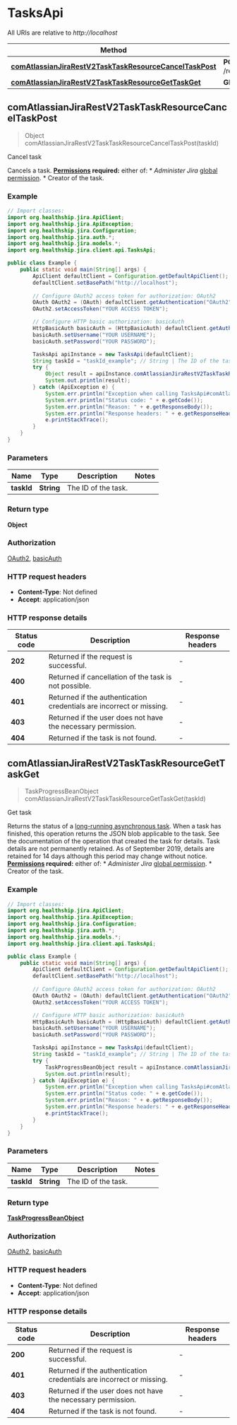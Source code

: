 # TasksApi

All URIs are relative to *http://localhost*

Method | HTTP request | Description
------------- | ------------- | -------------
[**comAtlassianJiraRestV2TaskTaskResourceCancelTaskPost**](TasksApi.md#comAtlassianJiraRestV2TaskTaskResourceCancelTaskPost) | **POST** /rest/api/3/task/{taskId}/cancel | Cancel task
[**comAtlassianJiraRestV2TaskTaskResourceGetTaskGet**](TasksApi.md#comAtlassianJiraRestV2TaskTaskResourceGetTaskGet) | **GET** /rest/api/3/task/{taskId} | Get task



## comAtlassianJiraRestV2TaskTaskResourceCancelTaskPost

> Object comAtlassianJiraRestV2TaskTaskResourceCancelTaskPost(taskId)

Cancel task

Cancels a task.  **[Permissions](#permissions) required:** either of:   *  *Administer Jira* [global permission](https://confluence.atlassian.com/x/x4dKLg).  *  Creator of the task.

### Example

```java
// Import classes:
import org.healthship.jira.ApiClient;
import org.healthship.jira.ApiException;
import org.healthship.jira.Configuration;
import org.healthship.jira.auth.*;
import org.healthship.jira.models.*;
import org.healthship.jira.client.api.TasksApi;

public class Example {
    public static void main(String[] args) {
        ApiClient defaultClient = Configuration.getDefaultApiClient();
        defaultClient.setBasePath("http://localhost");
        
        // Configure OAuth2 access token for authorization: OAuth2
        OAuth OAuth2 = (OAuth) defaultClient.getAuthentication("OAuth2");
        OAuth2.setAccessToken("YOUR ACCESS TOKEN");

        // Configure HTTP basic authorization: basicAuth
        HttpBasicAuth basicAuth = (HttpBasicAuth) defaultClient.getAuthentication("basicAuth");
        basicAuth.setUsername("YOUR USERNAME");
        basicAuth.setPassword("YOUR PASSWORD");

        TasksApi apiInstance = new TasksApi(defaultClient);
        String taskId = "taskId_example"; // String | The ID of the task.
        try {
            Object result = apiInstance.comAtlassianJiraRestV2TaskTaskResourceCancelTaskPost(taskId);
            System.out.println(result);
        } catch (ApiException e) {
            System.err.println("Exception when calling TasksApi#comAtlassianJiraRestV2TaskTaskResourceCancelTaskPost");
            System.err.println("Status code: " + e.getCode());
            System.err.println("Reason: " + e.getResponseBody());
            System.err.println("Response headers: " + e.getResponseHeaders());
            e.printStackTrace();
        }
    }
}
```

### Parameters


Name | Type | Description  | Notes
------------- | ------------- | ------------- | -------------
 **taskId** | **String**| The ID of the task. |

### Return type

**Object**

### Authorization

[OAuth2](../README.md#OAuth2), [basicAuth](../README.md#basicAuth)

### HTTP request headers

- **Content-Type**: Not defined
- **Accept**: application/json

### HTTP response details
| Status code | Description | Response headers |
|-------------|-------------|------------------|
| **202** | Returned if the request is successful. |  -  |
| **400** | Returned if cancellation of the task is not possible. |  -  |
| **401** | Returned if the authentication credentials are incorrect or missing. |  -  |
| **403** | Returned if the user does not have the necessary permission. |  -  |
| **404** | Returned if the task is not found. |  -  |


## comAtlassianJiraRestV2TaskTaskResourceGetTaskGet

> TaskProgressBeanObject comAtlassianJiraRestV2TaskTaskResourceGetTaskGet(taskId)

Get task

Returns the status of a [long-running asynchronous task](#async).  When a task has finished, this operation returns the JSON blob applicable to the task. See the documentation of the operation that created the task for details. Task details are not permanently retained. As of September 2019, details are retained for 14 days although this period may change without notice.  **[Permissions](#permissions) required:** either of:   *  *Administer Jira* [global permission](https://confluence.atlassian.com/x/x4dKLg).  *  Creator of the task.

### Example

```java
// Import classes:
import org.healthship.jira.ApiClient;
import org.healthship.jira.ApiException;
import org.healthship.jira.Configuration;
import org.healthship.jira.auth.*;
import org.healthship.jira.models.*;
import org.healthship.jira.client.api.TasksApi;

public class Example {
    public static void main(String[] args) {
        ApiClient defaultClient = Configuration.getDefaultApiClient();
        defaultClient.setBasePath("http://localhost");
        
        // Configure OAuth2 access token for authorization: OAuth2
        OAuth OAuth2 = (OAuth) defaultClient.getAuthentication("OAuth2");
        OAuth2.setAccessToken("YOUR ACCESS TOKEN");

        // Configure HTTP basic authorization: basicAuth
        HttpBasicAuth basicAuth = (HttpBasicAuth) defaultClient.getAuthentication("basicAuth");
        basicAuth.setUsername("YOUR USERNAME");
        basicAuth.setPassword("YOUR PASSWORD");

        TasksApi apiInstance = new TasksApi(defaultClient);
        String taskId = "taskId_example"; // String | The ID of the task.
        try {
            TaskProgressBeanObject result = apiInstance.comAtlassianJiraRestV2TaskTaskResourceGetTaskGet(taskId);
            System.out.println(result);
        } catch (ApiException e) {
            System.err.println("Exception when calling TasksApi#comAtlassianJiraRestV2TaskTaskResourceGetTaskGet");
            System.err.println("Status code: " + e.getCode());
            System.err.println("Reason: " + e.getResponseBody());
            System.err.println("Response headers: " + e.getResponseHeaders());
            e.printStackTrace();
        }
    }
}
```

### Parameters


Name | Type | Description  | Notes
------------- | ------------- | ------------- | -------------
 **taskId** | **String**| The ID of the task. |

### Return type

[**TaskProgressBeanObject**](TaskProgressBeanObject.md)

### Authorization

[OAuth2](../README.md#OAuth2), [basicAuth](../README.md#basicAuth)

### HTTP request headers

- **Content-Type**: Not defined
- **Accept**: application/json

### HTTP response details
| Status code | Description | Response headers |
|-------------|-------------|------------------|
| **200** | Returned if the request is successful. |  -  |
| **401** | Returned if the authentication credentials are incorrect or missing. |  -  |
| **403** | Returned if the user does not have the necessary permission. |  -  |
| **404** | Returned if the task is not found. |  -  |

